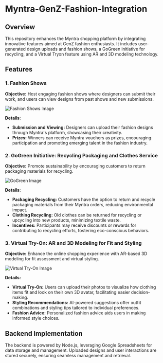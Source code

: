 # Myntra-GenZ-Fashion-Integration

## Overview
This repository enhances the Myntra shopping platform by integrating innovative features aimed at GenZ fashion enthusiasts. It includes user-generated design uploads and fashion shows, a GoGreen initiative for recycling, and a Virtual Tryon feature using AR and 3D modeling technology.

## Features

### 1. Fashion Shows
**Objective:** Host engaging fashion shows where designers can submit their work, and users can view designs from past shows and new submissions.

![Fashion Shows Image](images/fashion_shows.png)

**Details:**
- **Submission and Viewing:** Designers can upload their fashion designs through Myntra's platform, showcasing their creativity.
- **Prizes:** Winners can receive Myntra vouchers as prizes, encouraging participation and promoting emerging talent in the fashion industry.

### 2. GoGreen Initiative: Recycling Packaging and Clothes Service
**Objective:** Promote sustainability by encouraging customers to return packaging materials for recycling.

![GoGreen Image](images/gogreen.png)

**Details:**
- **Packaging Recycling:** Customers have the option to return and recycle packaging materials from their Myntra orders, reducing environmental impact.
- **Clothing Recycling:** Old clothes can be returned for recycling or upcycling into new products, minimizing textile waste.
- **Incentives:** Participants may receive discounts or rewards for contributing to recycling efforts, fostering eco-conscious behaviors.

### 3. Virtual Try-On: AR and 3D Modeling for Fit and Styling
**Objective:** Enhance the online shopping experience with AR-based 3D modeling for fit assessment and virtual styling.

![Virtual Try-On Image](images/virtual_tryon.png)

**Details:**
- **Virtual Try-On:** Users can upload their photos to visualize how clothing items fit and look on their own 3D avatar, facilitating easier decision-making.
- **Styling Recommendations:** AI-powered suggestions offer outfit combinations and styling tips tailored to individual preferences.
- **Fashion Advice:** Personalized fashion advice aids users in making informed style choices.

## Backend Implementation
The backend is powered by Node.js, leveraging Google Spreadsheets for data storage and management. Uploaded designs and user interactions are stored securely, ensuring seamless management and retrieval.
